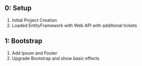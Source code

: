 ## 0: Setup
1. Initial Project Creation
2. Loaded EntityFramework with Web API with additional tickets

## 1: Bootstrap
1. Add Ipsum and Footer
2. Upgrade Bootstrap and show basic effects